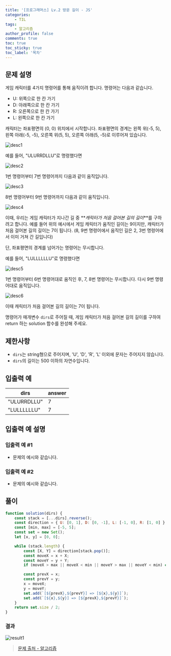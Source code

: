 ```yaml
---
title: '[프로그래머스] Lv.2 방문 길이 - JS'
categories:
    - TIL
tags:
    - 알고리즘
author_profile: false
comments: true
toc: true
toc_sticky: true
toc_label: '목차'
---
```


## 문제 설명

게임 캐릭터를 4가지 명령어를 통해 움직이려 합니다. 명령어는 다음과 같습니다.

-   U: 위쪽으로 한 칸 가기
-   D: 아래쪽으로 한 칸 가기
-   R: 오른쪽으로 한 칸 가기
-   L: 왼쪽으로 한 칸 가기

캐릭터는 좌표평면의 (0, 0) 위치에서 시작합니다. 좌표평면의 경계는 왼쪽 위(-5, 5), 왼쪽 아래(-5, -5), 오른쪽 위(5, 5), 오른쪽 아래(5, -5)로 이루어져 있습니다.

![desc1](/assets/images/2024/01/04/algorithm-118-desc1.png)

예를 들어, "ULURRDLLU"로 명령했다면

![desc2](/assets/images/2024/01/04/algorithm-118-desc2.png)

1번 명령어부터 7번 명령어까지 다음과 같이 움직입니다.

![desc3](/assets/images/2024/01/04/algorithm-118-desc3.png)

8번 명령어부터 9번 명령어까지 다음과 같이 움직입니다.

![desc4](/assets/images/2024/01/04/algorithm-118-desc4.png)

이때, 우리는 게임 캐릭터가 지나간 길 중 **_캐릭터가 처음 걸어본 길의 길이_**를 구하려고 합니다. 예를 들어 위의 예시에서 게임 캐릭터가 움직인 길이는 9이지만, 캐릭터가 처음 걸어본 길의 길이는 7이 됩니다. (8, 9번 명령어에서 움직인 길은 2, 3번 명령어에서 이미 거쳐 간 길입니다)

단, 좌표평면의 경계를 넘어가는 명령어는 무시합니다.

예를 들어, "LULLLLLLU"로 명령했다면

![desc5](/assets/images/2024/01/04/algorithm-118-desc5.png)

1번 명령어부터 6번 명령어대로 움직인 후, 7, 8번 명령어는 무시합니다. 다시 9번 명령어대로 움직입니다.

![desc6](/assets/images/2024/01/04/algorithm-118-desc6.png)

이때 캐릭터가 처음 걸어본 길의 길이는 7이 됩니다.

명령어가 매개변수 `dirs`로 주어질 때, 게임 캐릭터가 처음 걸어본 길의 길이를 구하여 return 하는 solution 함수를 완성해 주세요.

## 제한사항

-   `dirs`는 string형으로 주어지며, 'U', 'D', 'R', 'L' 이외에 문자는 주어지지 않습니다.
-   `dirs`의 길이는 500 이하의 자연수입니다.

## 입출력 예

| dirs        | answer |
| ----------- | ------ |
| "ULURRDLLU" | 7      |
| "LULLLLLLU" | 7      |

## 입출력 예 설명

### 입출력 예 #1

-   문제의 예시와 같습니다.

### 입출력 예 #2

-   문제의 예시와 같습니다.

## 풀이

```javascript
function solution(dirs) {
    const stack = [...dirs].reverse();
    const direction = { U: [0, 1], D: [0, -1], L: [-1, 0], R: [1, 0] };
    const [min, max] = [-5, 5];
    const set = new Set();
    let [x, y] = [0, 0];

    while (stack.length) {
        const [X, Y] = direction[stack.pop()];
        const moveX = x + X;
        const moveY = y + Y;
        if (moveX > max || moveX < min || moveY > max || moveY < min) continue;

        const prevX = x;
        const prevY = y;
        x = moveX;
        y = moveY;
        set.add(`[${prevX},${prevY}] => [${x},${y}]`);
        set.add(`[${x},${y}] => [${prevX},${prevY}]`);
    }
    return set.size / 2;
}
```

### 결과

![result1](/assets/images/2024/01/04/algorithm-118-result1.png)

> [문제 출처 - 알고리즘](https://school.programmers.co.kr/learn/courses/30/lessons/49994)
